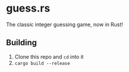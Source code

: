 # guess.rs
The classic integer guessing game, now in Rust!

## Building
1. Clone this repo and `cd` into it
2. `cargo build --release`

